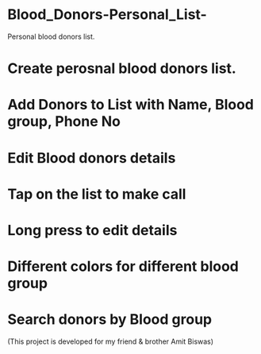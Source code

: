 # Blood_Donors-Personal_List-
Personal blood donors list.

# Create perosnal blood donors list.
# Add Donors to List with Name, Blood group, Phone No
# Edit Blood donors details

# Tap on the list to make call
# Long press to edit details
# Different colors for different blood group
# Search donors by Blood group


(This project is developed for my friend & brother Amit Biswas)
